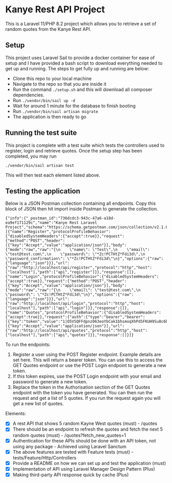 # Kanye Rest API Project

This is a Laravel 11/PHP 8.2 project which allows you to retrieve a set of random quotes from the Kanye Rest API.

## Setup

This project uses Laravel Sail to provide a docker container for ease of setup and I have provided a bash script to download everything needed to get up and running. The steps to get fully up and running are below:

-   Clone this repo to your local machine
-   Navigate to the repo so that you are inside it
-   Run the command `./setup.sh` and this will download all composer dependencies.
-   Run `./vendor/bin/sail up -d`
-   Wait for around 1 minute for the database to finish booting
-   Run `./vendor/bin/sail artisan migrate`
-   The application is then ready to go

## Running the test suite

This project is complete with a test suite which tests the controllers used to register, login and retrieve quotes. Once the setup step has been completed, you may run

    ./vendor/bin/sail artisan test

This will then test each element listed above.

## Testing the application

Below is a JSON Postman collection containing all endpoints. Copy this block of JSON then hit import inside Postman to generate the collection.

    {"info":{"_postman_id":"736dcdc3-943c-47a6-a18d-ea9ef171129c","name":"Kanye Rest Laravel Project","schema":"https://schema.getpostman.com/json/collection/v2.1.0/collection.json","_exporter_id":"11157529"},"item":[{"name":"Register","protocolProfileBehavior":{"disabledSystemHeaders":{"accept":true}},"request":{"method":"POST","header":[{"key":"Accept","value":"application/json"}],"body":{"mode":"raw","raw":"{\n    \"name\": \"Test\",\n    \"email\": \"test@test.com\",\n    \"password\": \"*Zc!PCTHtZ*Fdi3d\",\n    \"password_confirmation\": \"*Zc!PCTHtZ*Fdi3d\"\n}","options":{"raw":{"language":"json"}}},"url":{"raw":"http://localhost/api/register","protocol":"http","host":["localhost"],"path":["api","register"]}},"response":[]},{"name":"Login","protocolProfileBehavior":{"disabledSystemHeaders":{"accept":true}},"request":{"method":"POST","header":[{"key":"Accept","value":"application/json"}],"body":{"mode":"raw","raw":"{\n    \"email\": \"test@test.com\",\n    \"password\": \"*Zc!PCTHtZ*Fdi3d\"\n}","options":{"raw":{"language":"json"}}},"url":{"raw":"http://localhost/api/login","protocol":"http","host":["localhost"],"path":["api","login"]}},"response":[]},{"name":"Quotes","protocolProfileBehavior":{"disabledSystemHeaders":{"accept":true}},"request":{"auth":{"type":"bearer","bearer":[{"key":"token","value":"1|O5VSQFFdpnz063eoYbCak1bhsmoqXhPd5FKUH9Su8c6b72a4","type":"string"}]},"method":"GET","header":[{"key":"Accept","value":"application/json"}],"url":{"raw":"http://localhost/api/quotes","protocol":"http","host":["localhost"],"path":["api","quotes"]}},"response":[]}]}

To run the endpoints:

1.  Register a user using the POST Register endpoint. Example details are set here. This will return a bearer token. You can use this to access the GET Quotes endpoint or use the POST Login endpoint to generate a new token.
2.  If this token expires, use the POST Login endpoint with your email and password to generate a new token.
3.  Replace the token in the Authorisation section of the GET Quotes endpoint with the token you have generated. You can then run the request and get a list of 5 quotes. If you run the request again you will get a new list of quotes.

Elements:

-   [x] A rest API that shows 5 random Kayne West quotes (must) - /quotes
-   [x] There should be an endpoint to refresh the quotes and fetch the next 5 random quotes (must) - /quotes?fetch_new_quotes=1
-   [x] Authentication for these APIs should be done with an API token, not using any package - Achieved using Laravel Sanctum
-   [x] The above features are tested with Feature tests (must) - tests/Feature/Http/Controllers
-   [x] Provide a README on how we can set up and test the application (must)
-   [x] Implementation of API using Laravel Manager Design Pattern (Plus)
-   [x] Making third-party API response quick by cache (Plus)
